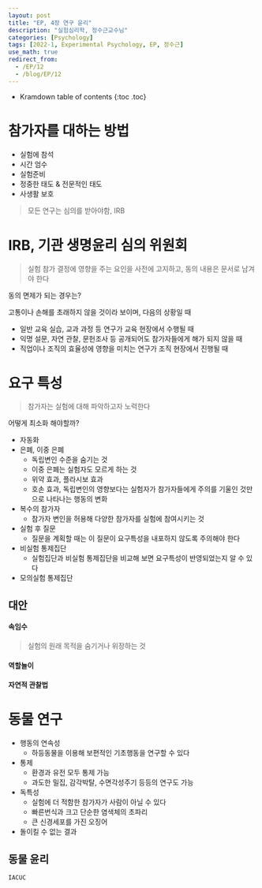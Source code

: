 ```yaml
---
layout: post
title: "EP, 4장 연구 윤리"
description: "실험심리학, 정수근교수님"
categories: [Psychology]
tags: [2022-1, Experimental Psychology, EP, 정수근]
use_math: true
redirect_from:
  - /EP/12
  - /blog/EP/12
---
```


* Kramdown table of contents
{:toc .toc}

# 참가자를 대하는 방법

- 실험에 참석
- 시간 엄수
- 실험준비
- 정중한 태도 & 전문적인 태도
- 사생활 보호

> 모든 연구는 심의를 받아야함, IRB

# IRB, 기관 생명윤리 심의 위원회

> 실험 참가 결정에 영향을 주는 요인을 사전에 고지하고, 동의 내용은 문서로 남겨야 한다

동의 면제가 되는 경우는?

고통이나 손해를 초래하지 않을 것이라 보이며, 다음의 상황일 때
- 일반 교육 실습, 교과 과정 등 연구가 교육 현장에서 수행될 때
- 익명 설문, 자연 관찰, 문헌조사 등 공개되어도 참가자들에게 해가 되지 않을 때
- 직업이나 조직의 효율성에 영향을 미치는 연구가 조직 현장에서 진행될 때


# 요구 특성

> 참가자는 실험에 대해 파악하고자 노력한다

어떻게 최소화 해야할까?

- 자동화
- 은폐, 이중 은폐
  - 독립변인 수준을 숨기는 것
  - 이중 은폐는 실험자도 모르게 하는 것
  - 위약 효과, 플라시보 효과
  - 호손 효과, 독립변인의 영향보다는 실험자가 참가자들에게 주의를 기울인 것만으로 나타나는 행동의 변화
- 복수의 참가자
  - 참가자 변인을 허용해 다양한 참가자를 실험에 참여시키는 것
- 실험 후 질문
  - 질문을 계획할 때는 이 질문이 요구특성을 내포하지 않도록 주의해야 한다
- 비실험 통제집단
  - 실험집단과 비실험 통제집단을 비교해 보면 요구특성이 반영되었는지 알 수 있다
- 모의실험 통제집단


## 대안

#### 속임수

> 실험의 원래 목적을 숨기거나 위장하는 것

#### 역할놀이

#### 자연적 관찰법


# 동물 연구

- 행동의 연속성
  - 하등동물을 이용해 보편적인 기초행동을 연구할 수 있다
- 통제
  - 환경과 유전 모두 통제 가능
  - 과도한 밀집, 감각박탈, 수면각성주기 등등의 연구도 가능
- 독특성
  - 실험에 더 적함한 참가자가 사람이 아닐 수 있다
  - 빠른번식과 크고 단순한 염색체의 초파리
  - 큰 신경세포를 가진 오징어
- 돌이킬 수 없는 결과

## 동물 윤리

`IACUC`